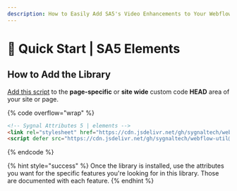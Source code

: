 ```yaml
---
description: How to Easily Add SA5's Video Enhancements to Your Webflow Site
---
```


# 🚀 Quick Start | SA5 Elements

## How to Add the Library <a href="#step-1---add-the-library" id="step-1---add-the-library"></a>

[Add this script](../overview/how-to-add-custom-code.md) to the **page-specific** or **site wide** custom code **HEAD** area of your site or page.&#x20;

{% code overflow="wrap" %}
```html
<!-- Sygnal Attributes 5 | elements --> 
<link rel="stylesheet" href="https://cdn.jsdelivr.net/gh/sygnaltech/webflow-util@5.3.4/dist/css/webflow-elements.css"> 
<script defer src="https://cdn.jsdelivr.net/gh/sygnaltech/webflow-util@5.3.4/dist/nocode/webflow-elements.js"></script>
```
{% endcode %}

{% hint style="success" %}
Once the library is installed, use the attributes you want for the specific features you're looking for in this library. Those are documented with each feature.&#x20;
{% endhint %}
